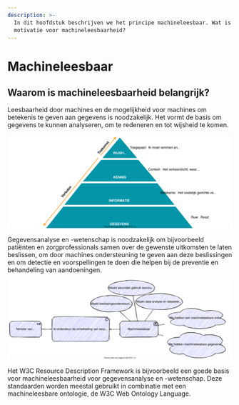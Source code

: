 ```yaml
---
description: >-
  In dit hoofdstuk beschrijven we het principe machineleesbaar. Wat is de
  motivatie voor machineleesbaarheid?
---
```


# Machineleesbaar

## Waarom is machineleesbaarheid belangrijk?

Leesbaarheid door machines en de mogelijkheid voor machines om betekenis te geven aan gegevens is noodzakelijk. Het vormt de basis om gegevens te kunnen analyseren, om te redeneren en tot wijsheid te komen.

![De driehoek van gegevens naar wijsheid](../../.gitbook/assets/wisdom.svg)

Gegevensanalyse en -wetenschap is noodzakelijk om bijvoorbeeld patiënten en zorgprofessionals samen over de gewenste uitkomsten te laten beslissen, om door machines ondersteuning te geven aan deze beslissingen en om detectie en voorspellingen te doen die helpen bij de preventie en behandeling van aandoeningen.

![De motivatie voor machineleesbaar](../../.gitbook/assets/machinereadability.svg)

Het W3C Resource Description Framework is bijvoorbeeld een goede basis voor machineleesbaarheid voor gegevensanalyse en -wetenschap. Deze standaarden worden meestal gebruikt in combinatie met een machineleesbare ontologie, de W3C Web Ontology Language.

